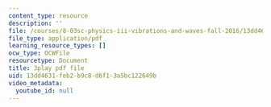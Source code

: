 ```yaml
---
content_type: resource
description: ''
file: /courses/8-03sc-physics-iii-vibrations-and-waves-fall-2016/13dd4631feb2b9c8d6f13a5bc122649b_Ahv7Akj2xs4.pdf
file_type: application/pdf
learning_resource_types: []
ocw_type: OCWFile
resourcetype: Document
title: 3play pdf file
uid: 13dd4631-feb2-b9c8-d6f1-3a5bc122649b
video_metadata:
  youtube_id: null
---
```

